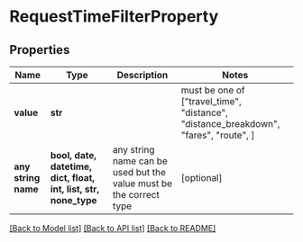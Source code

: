 # RequestTimeFilterProperty


## Properties
Name | Type | Description | Notes
------------ | ------------- | ------------- | -------------
**value** | **str** |  |  must be one of ["travel_time", "distance", "distance_breakdown", "fares", "route", ]
**any string name** | **bool, date, datetime, dict, float, int, list, str, none_type** | any string name can be used but the value must be the correct type | [optional]

[[Back to Model list]](../README.md#documentation-for-models) [[Back to API list]](../README.md#documentation-for-api-endpoints) [[Back to README]](../README.md)


